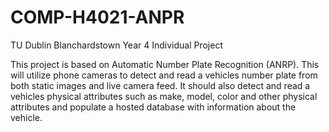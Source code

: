 # COMP-H4021-ANPR
TU Dublin Blanchardstown Year 4 Individual Project

This project is based on Automatic Number Plate Recognition (ANRP). 
This will utilize phone cameras to detect and read a vehicles number plate from both static images and live camera feed.
It should also detect and read a vehicles physical attributes such as make, model, color and other physical attributes and populate a hosted database with information about the vehicle.
